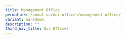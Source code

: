 ```yaml
---
title: Management Office
permalink: /about-us/our-offices/management-office/
variant: markdown
description: ""
third_nav_title: Our Offices
---
```

